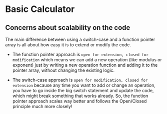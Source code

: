 # Basic Calculator

## Concerns about scalability on the code
The main difference between using a switch-case and a function pointer array is all about how easy it is to extend or modify the code. 

- The function pointer approach is `open for extension, closed for modification` which means we can add a new operation 
(like modulus or exponent) just by writing a new operation function and adding it to the pointer array, without changing the 
existing logic.

- The switch-case approach is `open for modification, closed for extension` because any time you want to add or change an operation, 
you have to go inside the big switch statement and update the code, which might break something that works already. 
So, the function pointer approach scales way better and follows the Open/Closed principle much more closely!